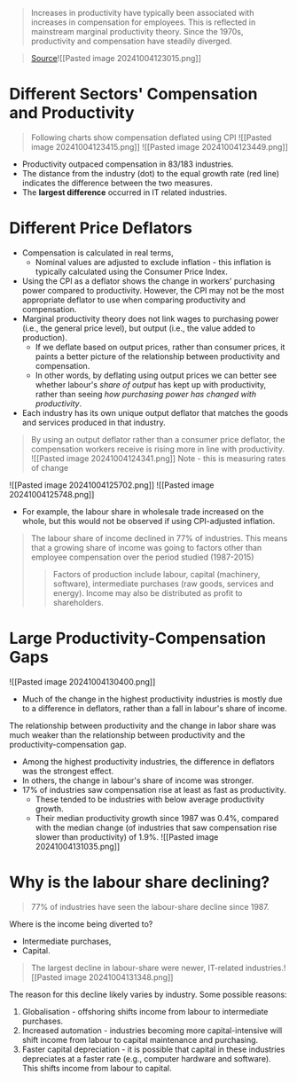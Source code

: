 >Increases in productivity have typically been associated with increases in compensation for employees. This is reflected in mainstream marginal productivity theory. Since the 1970s, productivity and compensation have steadily diverged.

> [Source](https://www.bls.gov/opub/mlr/2011/01/art3full.pdf)![[Pasted image 20241004123015.png]]
# Different Sectors' Compensation and Productivity
>Following charts show compensation deflated using CPI
![[Pasted image 20241004123415.png]]
![[Pasted image 20241004123449.png]]
- Productivity outpaced compensation in 83/183 industries.
- The distance from the industry (dot) to the equal growth rate (red line) indicates the difference between the two measures.
- The **largest difference** occurred in IT related industries.
# Different Price Deflators
- Compensation is calculated in real terms,
	- Nominal values are adjusted to exclude inflation - this inflation is typically calculated using the Consumer Price Index.
- Using the CPI as a deflator shows the change in workers' purchasing power compared to productivity.
However, the CPI may not be the most appropriate deflator to use when comparing productivity and compensation.
- Marginal productivity theory does not link wages to purchasing power (i.e., the general price level), but output (i.e., the value added to production).
	- If we deflate based on output prices, rather than consumer prices, it paints a better picture of the relationship between productivity and compensation.
	- In other words, by deflating using output prices we can better see whether labour's *share of output* has kept up with productivity, rather than seeing *how purchasing power has changed with productivity*.
- Each industry has its own unique output deflator that matches the goods and services produced in that industry.
>By using an output deflator rather than a consumer price deflator, the compensation workers receive is rising more in line with productivity.
![[Pasted image 20241004124341.png]]
>Note - this is measuring rates of change

![[Pasted image 20241004125702.png]]
![[Pasted image 20241004125748.png]]
- For example, the labour share in wholesale trade increased on the whole, but this would not be observed if using CPI-adjusted inflation.
>The labour share of income declined in 77% of industries. This means that a growing share of income was going to factors other than employee compensation over the period studied (1987-2015)
>>Factors of production include labour, capital (machinery, software), intermediate purchases (raw goods, services and energy).
>>Income may also be distributed as profit to shareholders.
# Large Productivity-Compensation Gaps
![[Pasted image 20241004130400.png]]
- Much of the change in the highest productivity industries is mostly due to a difference in deflators, rather than a fall in labour's share of income.

The relationship between productivity and the change in labor share was much weaker than the relationship between productivity and the productivity-compensation gap.
- Among the highest productivity industries, the difference in deflators was the strongest effect.
- In others, the change in labour's share of income was stronger.
- 17% of industries saw compensation rise at least as fast as productivity.
	- These tended to be industries with below average productivity growth.
	- Their median productivity growth since 1987 was 0.4%, compared with the median change (of industries that saw compensation rise slower than productivity) of 1.9%.
![[Pasted image 20241004131035.png]]
# Why is the labour share declining?
>77% of industries have seen the labour-share decline since 1987.

Where is the income being diverted to?
- Intermediate purchases,
- Capital.
>The largest decline in labour-share were newer, IT-related industries.![[Pasted image 20241004131348.png]]

The reason for this decline likely varies by industry. Some possible reasons:
1. Globalisation - offshoring shifts income from labour to intermediate purchases.
2. Increased automation - industries becoming more capital-intensive will shift income from labour to capital maintenance and purchasing.
3. Faster capital depreciation - it is possible that capital in these industries depreciates at a faster rate (e.g., computer hardware and software). This shifts income from labour to capital.